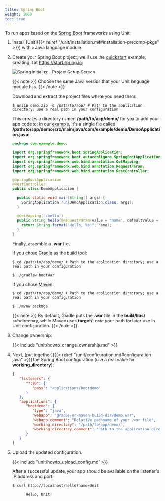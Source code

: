 ```yaml
---
title: Spring Boot
weight: 1800
toc: true
---
```


To run apps based on the [Spring Boot](https://spring.io/projects/spring-boot) frameworks using Unit:

1. Install [Unit]({{< relref "/unit/installation.md#installation-precomp-pkgs" >}}) with a Java language module.

2. Create your Spring Boot project; we'll use the [quickstart](https://spring.io/quickstart)
   example, creating it at <https://start.spring.io>:

   ![Spring Initializr - Project Setup Screen](/unit/images/springboot.png)

   {{< note >}}
   Choose the same Java version that your Unit language module has.
   {{< /note >}}

   Download and extract the project files where you need them:

   ```console
   $ unzip demo.zip -d /path/to/app/ # Path to the application directory; use a real path in your configuration
   ```

   This creates a directory named **/path/to/app/demo/** for you to add
   your app code to; in our [example](https://spring.io/quickstart), it's a
   single file called
   **/path/to/app/demo/src/main/java/com/example/demo/DemoApplication.java**:

   ```java
   package com.example.demo;

   import org.springframework.boot.SpringApplication;
   import org.springframework.boot.autoconfigure.SpringBootApplication;
   import org.springframework.web.bind.annotation.GetMapping;
   import org.springframework.web.bind.annotation.RequestParam;
   import org.springframework.web.bind.annotation.RestController;

   @SpringBootApplication
   @RestController
   public class DemoApplication {

     public static void main(String[] args) {
       SpringApplication.run(DemoApplication.class, args);
     }

     @GetMapping("/hello")
     public String hello(@RequestParam(value = "name", defaultValue = "World") String name) {
       return String.format("Hello, %s!", name);
     }
   }
   ```

   Finally, assemble a **.war** file.

   If you chose [Gradle](https://gradle.org) as the build tool:

   ```console
   $ cd /path/to/app/demo/ # Path to the application directory; use a real path in your configuration
   ```

   ```console
   $ ./gradlew bootWar
   ```

   If you chose [Maven](https://maven.apache.org):

   ```console
   $ cd /path/to/app/demo/ # Path to the application directory; use a real path in your configuration
   ```

   ```console
   $ ./mvnw package
   ```

   {{< note >}}
   By default, Gradle puts the **.war** file in the **build/libs/**
   subdirectory, while Maven uses **target/**; note your path for later
   use in Unit configuration.
   {{< /note >}}

3. Change ownership:

   {{< include "unit/howto_change_ownership.md" >}}

4. Next,
   [put together]({{< relref "/unit/configuration.md#configuration-java" >}})
   the Spring Boot configuration (use a real value for **working_directory**):

   ```json
   {
      "listeners": {
         "*:80": {
            "pass": "applications/bootdemo"
         }
      },
      "applications": {
         "bootdemo": {
            "type": "java",
            "webapp": "gradle-or-maven-build-dir/demo.war",
            "webapp_comment": "Relative pathname of your .war file",
            "working_directory": "/path/to/app/demo/",
            "working_directory_comment": "Path to the application directory; use a real path in your configuration"
         }
      }
   }
   ```

5. Upload the updated configuration.

   {{< include "unit/howto_upload_config.md" >}}

   After a successful update, your app should be available on the listener's IP
   address and port:

   ```console
   $ curl http://localhost/hello?name=Unit

         Hello, Unit!
   ```
